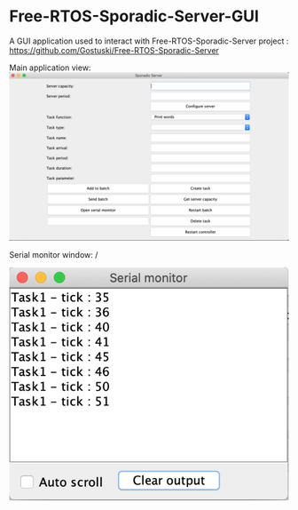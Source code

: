 # Free-RTOS-Sporadic-Server-GUI
A GUI application used to interact with Free-RTOS-Sporadic-Server project :
https://github.com/Gostuski/Free-RTOS-Sporadic-Server

Main application view:
![GitHub Logo](/images/main.png)

Serial monitor window:
/

![GitHub Logo](/images/monitor.png)

